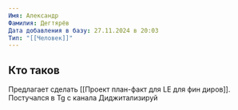 ```yaml
---
Имя: Александр
Фамилия: Дегтярёв
Дата добавления в базу: 27.11.2024 в 20:03
Тип: "[[Человек]]"
---
```

## Кто таков

Предлагает сделать [[Проект план-факт для LE для фин диров]]. Постучался в Tg с канала Диджитализируй
